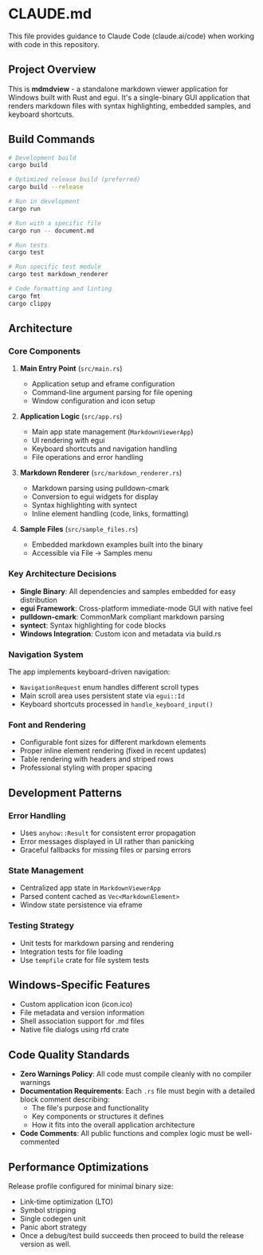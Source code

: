 # CLAUDE.md

This file provides guidance to Claude Code (claude.ai/code) when working with code in this repository.

## Project Overview

This is **mdmdview** - a standalone markdown viewer application for Windows built with Rust and egui. It's a single-binary GUI application that renders markdown files with syntax highlighting, embedded samples, and keyboard shortcuts.

## Build Commands

```bash
# Development build
cargo build

# Optimized release build (preferred)
cargo build --release

# Run in development
cargo run

# Run with a specific file
cargo run -- document.md

# Run tests
cargo test

# Run specific test module
cargo test markdown_renderer

# Code formatting and linting
cargo fmt
cargo clippy
```

## Architecture

### Core Components

1. **Main Entry Point** (`src/main.rs`)
   - Application setup and eframe configuration
   - Command-line argument parsing for file opening
   - Window configuration and icon setup

2. **Application Logic** (`src/app.rs`)
   - Main app state management (`MarkdownViewerApp`)
   - UI rendering with egui
   - Keyboard shortcuts and navigation handling
   - File operations and error handling

3. **Markdown Renderer** (`src/markdown_renderer.rs`)
   - Markdown parsing using pulldown-cmark
   - Conversion to egui widgets for display
   - Syntax highlighting with syntect
   - Inline element handling (code, links, formatting)

4. **Sample Files** (`src/sample_files.rs`)
   - Embedded markdown examples built into the binary
   - Accessible via File → Samples menu

### Key Architecture Decisions

- **Single Binary**: All dependencies and samples embedded for easy distribution
- **egui Framework**: Cross-platform immediate-mode GUI with native feel
- **pulldown-cmark**: CommonMark compliant markdown parsing
- **syntect**: Syntax highlighting for code blocks
- **Windows Integration**: Custom icon and metadata via build.rs

### Navigation System

The app implements keyboard-driven navigation:
- `NavigationRequest` enum handles different scroll types
- Main scroll area uses persistent state via `egui::Id`
- Keyboard shortcuts processed in `handle_keyboard_input()`

### Font and Rendering

- Configurable font sizes for different markdown elements
- Proper inline element rendering (fixed in recent updates)
- Table rendering with headers and striped rows
- Professional styling with proper spacing

## Development Patterns

### Error Handling
- Uses `anyhow::Result` for consistent error propagation
- Error messages displayed in UI rather than panicking
- Graceful fallbacks for missing files or parsing errors

### State Management
- Centralized app state in `MarkdownViewerApp`
- Parsed content cached as `Vec<MarkdownElement>`
- Window state persistence via eframe

### Testing Strategy
- Unit tests for markdown parsing and rendering
- Integration tests for file loading
- Use `tempfile` crate for file system tests

## Windows-Specific Features

- Custom application icon (icon.ico)
- File metadata and version information
- Shell association support for .md files
- Native file dialogs using rfd crate

## Code Quality Standards

- **Zero Warnings Policy**: All code must compile cleanly with no compiler warnings
- **Documentation Requirements**: Each `.rs` file must begin with a detailed block comment describing:
  - The file's purpose and functionality
  - Key components or structures it defines
  - How it fits into the overall application architecture
- **Code Comments**: All public functions and complex logic must be well-commented

## Performance Optimizations

Release profile configured for minimal binary size:
- Link-time optimization (LTO)
- Symbol stripping
- Single codegen unit
- Panic abort strategy
- Once a debug/test build succeeds then proceed to build the release version as well.